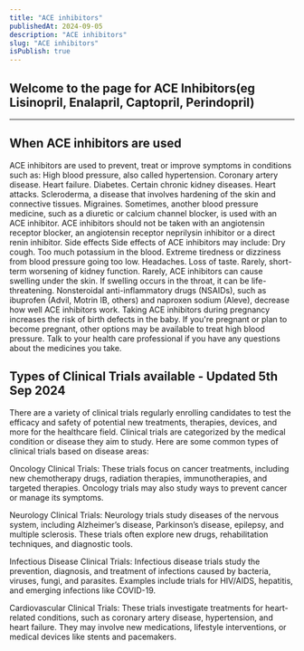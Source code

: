 ```yaml
---
title: "ACE inhibitors"
publishedAt: 2024-09-05
description: "ACE inhibitors"
slug: "ACE inhibitors"
isPublish: true
---
```

## Welcome to the page for ACE Inhibitors(eg Lisinopril, Enalapril, Captopril, Perindopril)
---

## When ACE inhibitors are used

ACE inhibitors are used to prevent, treat or improve symptoms in conditions such as: High blood pressure, also called hypertension. Coronary artery disease. Heart failure. Diabetes. Certain chronic kidney diseases. Heart attacks. Scleroderma, a disease that involves hardening of the skin and connective tissues. Migraines. Sometimes, another blood pressure medicine, such as a diuretic or calcium channel blocker, is used with an ACE inhibitor. ACE inhibitors should not be taken with an angiotensin receptor blocker, an angiotensin receptor neprilysin inhibitor or a direct renin inhibitor. Side effects Side effects of ACE inhibitors may include: Dry cough. Too much potassium in the blood. Extreme tiredness or dizziness from blood pressure going too low. Headaches. Loss of taste. Rarely, short-term worsening of kidney function. Rarely, ACE inhibitors can cause swelling under the skin. If swelling occurs in the throat, it can be life-threatening. Nonsteroidal anti-inflammatory drugs (NSAIDs), such as ibuprofen (Advil, Motrin IB, others) and naproxen sodium (Aleve), decrease how well ACE inhibitors work. Taking ACE inhibitors during pregnancy increases the risk of birth defects in the baby. If you're pregnant or plan to become pregnant, other options may be available to treat high blood pressure. Talk to your health care professional if you have any questions about the medicines you take.

## Types of Clinical Trials available - Updated 5th Sep 2024

There are a variety of clinical trials regularly enrolling candidates to test the efficacy and safety of potential new treatments, therapies, devices, and more for the healthcare field. Clinical trials are categorized by the medical condition or disease they aim to study. Here are some common types of clinical trials based on disease areas:

Oncology Clinical Trials: These trials focus on cancer treatments, including new chemotherapy drugs, radiation therapies, immunotherapies, and targeted therapies. Oncology trials may also study ways to prevent cancer or manage its symptoms.

Neurology Clinical Trials: Neurology trials study diseases of the nervous system, including Alzheimer’s disease, Parkinson’s disease, epilepsy, and multiple sclerosis. These trials often explore new drugs, rehabilitation techniques, and diagnostic tools.

Infectious Disease Clinical Trials: Infectious disease trials study the prevention, diagnosis, and treatment of infections caused by bacteria, viruses, fungi, and parasites. Examples include trials for HIV/AIDS, hepatitis, and emerging infections like COVID-19.

Cardiovascular Clinical Trials: These trials investigate treatments for heart-related conditions, such as coronary artery disease, hypertension, and heart failure. They may involve new medications, lifestyle interventions, or medical devices like stents and pacemakers.
